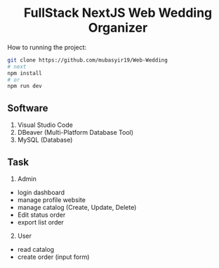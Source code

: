 <h1 align="center">FullStack NextJS Web Wedding Organizer</h1>

How to running the project:

```bash
git clone https://github.com/mubasyir19/Web-Wedding
# next
npm install
# or
npm run dev
```

## Software
1. Visual Studio Code
2. DBeaver (Multi-Platform Database Tool)
3. MySQL (Database)

## Task

1. Admin
  - login dashboard
  - manage profile website
  - manage catalog (Create, Update, Delete)
  - Edit status order
  - export list order
2. User
  - read catalog
  - create order (input form)

